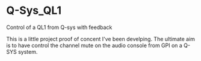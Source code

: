 # Q-Sys_QL1
Control of a QL1 from Q-sys with feedback

This is a little project proof of concent I've been develping.  The ultimate aim is to have control the channel mute on the audio console from GPI on a Q-SYS system.
